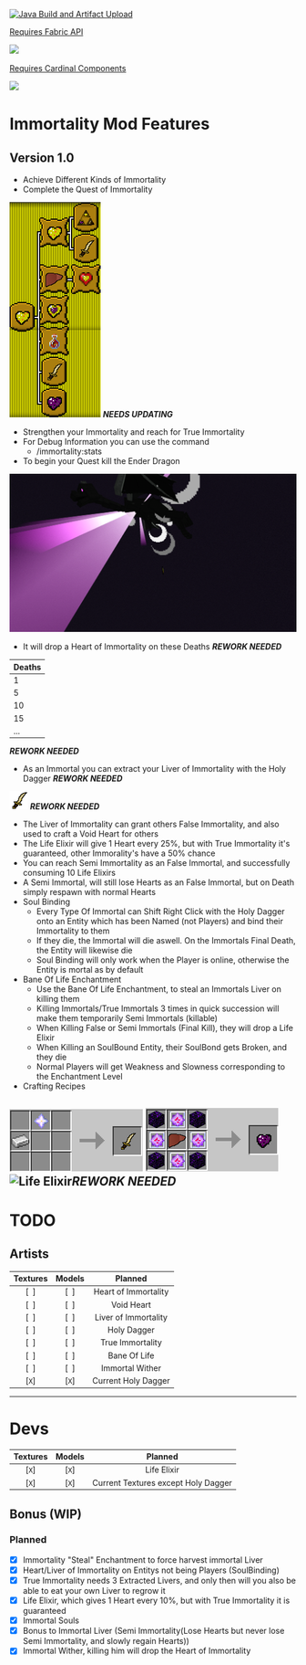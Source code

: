 [![Java Build and Artifact Upload](https://github.com/Hempflingclub/Immortality-Fabric/actions/workflows/gradle.yml/badge.svg)](https://github.com/Hempflingclub/Immortality-Fabric/actions/workflows/gradle.yml)

[Requires Fabric API](https://www.curseforge.com/minecraft/mc-mods/fabric-api) 

![](https://media.forgecdn.net/avatars/thumbnails/185/822/64/64/636829723898798601.png)

[Requires Cardinal Components](https://www.curseforge.com/minecraft/mc-mods/cardinal-components)

![](https://media.forgecdn.net/avatars/thumbnails/495/295/64/64/637808343701625758.png)
# Immortality  Mod Features
## Version 1.0
- Achieve Different Kinds of Immortality
- Complete the Quest of Immortality

![](https://github.com/Hempflingclub/Immortality-Fabric/blob/master/.github/readme/Quest_of_Immortality.png?raw=true) ***NEEDS UPDATING***
- Strengthen your Immortality and reach for True Immortality
- For Debug Information you can use the command
  - /immortality:stats 
- To begin your Quest kill the Ender Dragon

![](https://github.com/Hempflingclub/Immortality-Fabric/blob/master/.github/readme/Killing_EnderDragon.png?raw=true)
  - It will drop a Heart of Immortality on these Deaths ***REWORK NEEDED***

| Deaths |
|--------|
| 1      |
| 5      |
| 10     |
| 15     |
| ...    |
***REWORK NEEDED***
- As an Immortal you can extract your Liver of Immortality with the Holy Dagger ***REWORK NEEDED***

![](https://github.com/Hempflingclub/Immortality-Fabric/blob/master/src/main/resources/assets/immortality/textures/item/holy_dagger.png?raw=true)
***REWORK NEEDED***
- The Liver of Immortality can grant others False Immortality, and also used to craft a Void Heart for others
- The Life Elixir will give 1 Heart every 25%, but with True Immortality it's guaranteed, other Immorality's have a 50% chance
- You can reach Semi Immortality as an False Immortal, and successfully consuming 10 Life Elixirs
- A Semi Immortal, will still lose Hearts as an False Immortal, but on Death simply respawn with normal Hearts
- Soul Binding
  - Every Type Of Immortal can Shift Right Click with the Holy Dagger onto an Entity which has been Named (not Players) and bind their Immortality to them
  - If they die, the Immortal will die aswell. On the Immortals Final Death, the Entity will likewise die
  - Soul Binding will only work when the Player is online, otherwise the Entity is mortal as by default
- Bane Of Life Enchantment
  - Use the Bane Of Life Enchantment, to steal an Immortals Liver on killing them
  - Killing Immortals/True Immortals 3 times in quick succession will make them temporarily Semi Immortals (killable)
  - When Killing False or Semi Immortals (Final Kill), they will drop a Life Elixir
  - When Killing an SoulBound Entity, their SoulBond gets Broken, and they die
  - Normal Players will get Weakness and Slowness corresponding to the Enchantment Level
- Crafting Recipes

![Holy Dagger](https://github.com/Hempflingclub/Immortality-Fabric/blob/master/.github/readme/Recipe_Holy_Dagger.png?raw=true)
![Void Heart](https://github.com/Hempflingclub/Immortality-Fabric/blob/master/.github/readme/Recipe_Void_Heart.png?raw=true)
![Life Elixir]()***REWORK NEEDED***
-------
# TODO

## Artists
 |Textures|Models|Planned|
 |:-:|:-:|:-:|
 |[` `]|[` `]|Heart of Immortality|
 |[` `]|[` `]|Void Heart|
 |[` `]|[` `]|Liver of Immortality|
 |[` `]|[` `]|Holy Dagger|
 |[` `]|[` `]|True Immortality|
 |[` `]|[` `]|Bane Of Life|
 |[` `]|[` `]|Immortal Wither|
 |[`X`]|[`X`]|Current Holy Dagger|

---------------------------
# Devs
|Textures|Models|Planned|
 |:-:|:-:|:-:|
 |[`X`]|[`X`]|Life Elixir|
 |[`X`]|[`X`]|Current Textures except Holy Dagger|
## Bonus (WIP)
### Planned
- [x] Immortality "Steal" Enchantment to force harvest immortal Liver
- [x] Heart/Liver of Immortality on Entitys not being Players (SoulBinding)
- [x] True Immortality needs 3 Extracted Livers, and only then will you also be able to eat your own Liver to regrow it
- [x] Life Elixir, which gives 1 Heart every 10%, but with True Immortality it is guaranteed
- [x] Immortal Souls
- [x] Bonus to Immortal Liver (Semi Immortality(Lose Hearts but never lose Semi Immortality, and slowly regain Hearts))
- [x] Immortal Wither, killing him will drop the Heart of Immortality
